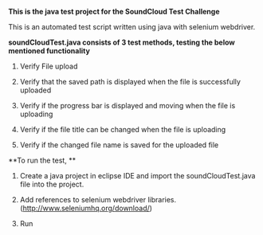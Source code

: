 **This is the java test project for the SoundCloud Test Challenge**

This is an automated test script written using java with selenium webdriver.


**soundCloudTest.java consists of 3 test methods, testing the below mentioned functionality**

1. Verify File upload

2. Verify that the saved path is displayed when the file is successfully uploaded

3. Verify if the progress bar is displayed and moving when the file is uploading

4. Verify if the file title can be changed when the file is uploading

5. Verify if the changed file name is saved for the uploaded file

**To run the test, **
1. Create a java project in eclipse IDE and import the soundCloudTest.java file into the project.

2. Add references to selenium webdriver libraries. (http://www.seleniumhq.org/download/)

3. Run



